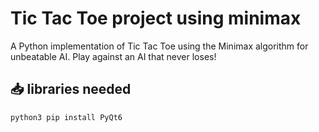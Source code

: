 
# Tic Tac Toe project using minimax 

A Python implementation of Tic Tac Toe using the Minimax algorithm for unbeatable AI. Play against an AI that never loses!

## 📥 libraries needed
```bash
python3 pip install PyQt6  


